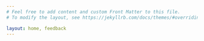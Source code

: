 ```yaml
---
# Feel free to add content and custom Front Matter to this file.
# To modify the layout, see https://jekyllrb.com/docs/themes/#overriding-theme-defaults

layout: home, feedback
---
```



